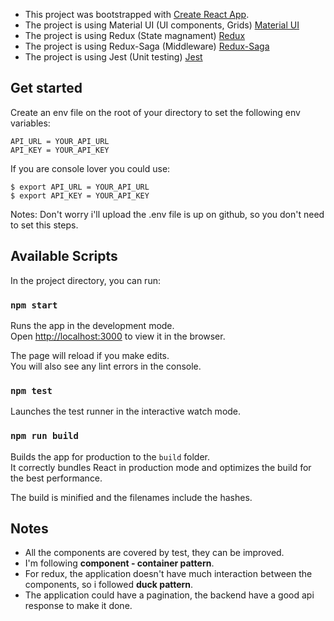 - This project was bootstrapped with [Create React App](https://github.com/facebook/create-react-app).
- The project is using Material UI (UI components, Grids) [Material UI](https://material-ui.com/)
- The project is using Redux (State magnament) [Redux](https://es.redux.js.org/)
- The project is using Redux-Saga (Middleware) [Redux-Saga](https://github.com/redux-saga/redux-saga)
- The project is using Jest (Unit testing) [Jest](https://jestjs.io/)

## Get started

Create an env file on the root of your directory to set the following env variables:

```
API_URL = YOUR_API_URL
API_KEY = YOUR_API_KEY
```

If you are console lover you could use:

```
$ export API_URL = YOUR_API_URL
$ export API_KEY = YOUR_API_KEY
```

Notes: Don't worry i'll upload the .env file is up on github, so you don't need to set this steps.

## Available Scripts

In the project directory, you can run:

### `npm start`

Runs the app in the development mode.<br>
Open [http://localhost:3000](http://localhost:3000) to view it in the browser.

The page will reload if you make edits.<br>
You will also see any lint errors in the console.

### `npm test`

Launches the test runner in the interactive watch mode.

### `npm run build`

Builds the app for production to the `build` folder.<br>
It correctly bundles React in production mode and optimizes the build for the best performance.

The build is minified and the filenames include the hashes.<br>

## Notes

- All the components are covered by test, they can be improved.
- I'm following **component - container pattern**.
- For redux, the application doesn't have much interaction between the components, so i followed **duck pattern**.
- The application could have a pagination, the backend have a good api response to make it done.